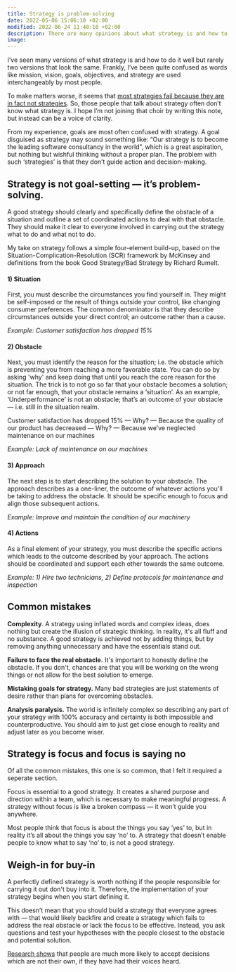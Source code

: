 ```yaml
---
title: Strategy is problem-solving
date: 2022-05-06 15:06:10 +02:00
modified: 2022-06-24 11:48:10 +02:00
description: There are many opinions about what strategy is and how to do it well. However, most people get it wrong. A good strategy is not goal-setting — it is problem-solving.
image:
---
```


I’ve seen many versions of what strategy is and how to do it well but rarely two versions that look the same. Frankly, I’ve been quite confused as words like mission, vision, goals, objectives, and strategy are used interchangeably by most people.

To make matters worse, it seems that [most strategies fail because they are in fact not strategies](https://hbr.org/2017/11/many-strategies-fail-because-theyre-not-actually-strategies). So, those people that talk about strategy often don’t know what strategy is. I hope I’m not joining that choir by writing this note, but instead can be a voice of clarity.

From my experience, goals are most often confused with strategy. A goal disguised as strategy may sound something like: “Our strategy is to become the leading software consultancy in the world”, which is a great aspiration, but nothing but wishful thinking without a proper plan. The problem with such ‘strategies’  is that they don’t guide action and decision-making.

## Strategy is not goal-setting — it’s problem-solving.

A good strategy should clearly and specifically define the obstacle of a situation and outline a set of coordinated actions to deal with that obstacle. They should make it clear to everyone involved in carrying out the strategy what to do and what not to do.

My take on strategy follows a simple four-element build-up, based on the Situation-Complication-Resolution (SCR) framework by McKinsey and definitions from the book Good Strategy/Bad Strategy by Richard Rumelt.

#### 1) Situation 
First, you must describe the circumstances you find yourself in. They might be self-imposed or the result of things outside your control, like changing consumer preferences. The common denominator is that they describe circumstances outside your direct control; an outcome rather than a cause.

*Example: Customer satisfaction has dropped 15%*


#### 2) Obstacle
Next, you must identify the reason for the situation; i.e. the obstacle which is preventing you from reaching a more favorable state. You can do so by asking 'why' and keep doing that until you reach the core reason for the situation. The trick is to not go so far that your obstacle becomes a solution; or not far enough, that your obstacle remains a ‘situation’. As an example, ‘Underperformance’ is not an obstacle; that’s an outcome of your obstacle — i.e. still in the situation realm.

Customer satisfaction has dropped 15% — Why? — Because the quality of our product has decreased — Why? — Because we’ve neglected maintenance on our machines

*Example: Lack of maintenance on our machines*


#### 3) Approach 
The next step is to start describing the solution to your obstacle. The approach describes as a one-liner, the outcome of whatever actions you'll be taking to address the obstacle. It should be specific enough to focus and align those subsequent actions.

*Example: Improve and maintain the condition of our machinery*


#### 4) Actions 
As a final element of your strategy, you must describe the specific actions which leads to the outcome described by your approach. The actions should be coordinated and support each other towards the same outcome.

*Example: 1) Hire two technicians, 2) Define protocols for maintenance and inspection*


## Common mistakes

**Complexity**. A strategy using inflated words and complex ideas, does nothing but create the illusion of strategic thinking. In reality, it's all fluff and no substance. A good strategy is achieved not by adding things, but by removing anything unnecessary and have the essentials stand out.

**Failure to face the real obstacle.** It's important to honestly define the obstacle. If you don't, chances are that you will be working on the wrong things or not allow for the best solution to emerge.

**Mistaking goals for strategy.** Many bad strategies are just statements of desire rather than plans for overcoming obstacles.

**Analysis paralysis.** The world is infinitely complex so describing any part of your strategy with 100% accuracy and certainty is both impossible and counterproductive. You should aim to just get close enough to reality and adjust later as you become wiser.


## Strategy is focus and focus is saying no

Of all the common mistakes, this one is so common, that I felt it required a seperate section.

Focus is essential to a good strategy. It creates a shared purpose and direction within a team, which is necessary to make meaningful progress. A strategy without focus is like a broken compass — it won’t guide you anywhere. 

Most people think that focus is about the things you say ‘yes’ to, but in reality it’s all about the things you say ‘no’ to. A strategy that doesn’t enable people to know what to say ‘no’ to, is not a good strategy.


## Weigh-in for buy-in

A perfectly defined strategy is worth nothing if the people responsible for carrying it out don't buy into it. Therefore, the implementation of your strategy begins when you start defining it. 

This doesn’t mean that you should build a strategy that everyone agrees with — that would likely backfire and create a strategy which fails to address the real obstacle or lack the focus to be effective. Instead, you ask questions and test your hypotheses with the people closest to the obstacle and potential solution. 

[Research shows](https://hbr.org/2003/01/fair-process-managing-in-the-knowledge-economy ) that people are much more likely to accept decisions which are not their own, if they have had their voices heard.
